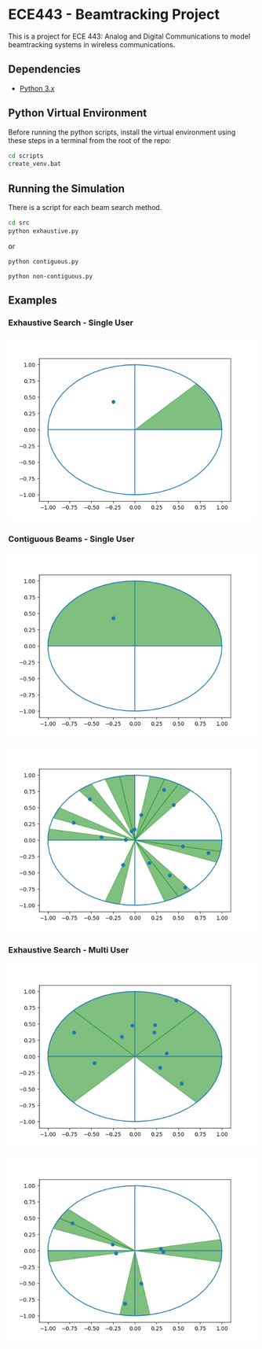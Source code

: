 # ECE443 - Beamtracking Project

This is a project for ECE 443: Analog and Digital Communications to model beamtracking systems in wireless communications.

## Dependencies

- [Python 3.x](https://www.python.org/downloads/)

## Python Virtual Environment

Before running the python scripts, install the virtual environment using these steps in a terminal from the root of the repo:

```cmd
cd scripts
create_venv.bat
```

## Running the Simulation

There is a script for each beam search method.

```cmd
cd src
python exhaustive.py
```

or

```
python contiguous.py
```

```
python non-contiguous.py
```

## Examples

### Exhaustive Search - Single User

![exh-search-single-user](saved_examples/exh_search_demo.gif)

### Contiguous Beams - Single User

![contig-single-user-4](saved_examples/upper_cont_demo.gif)

![contig-single-user-18](saved_examples/upper_contiguous_search1_18beams.gif)

### Exhaustive Search - Multi User

![exh-search-multi-user-10](saved_examples/exhaustive_search10.gif)

![exh-search-multi-user-7](saved_examples/exhaustive_search7.gif)
